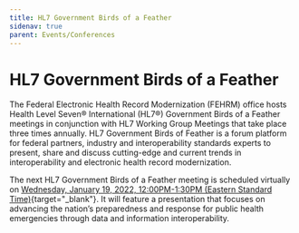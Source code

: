 ```yaml
---
title: HL7 Government Birds of a Feather
sidenav: true
parent: Events/Conferences
---
```

# HL7 Government Birds of a Feather

The Federal Electronic Health Record Modernization (FEHRM) office hosts Health Level Seven® International (HL7®) Government Birds of a Feather meetings in conjunction with HL7 Working Group Meetings that take place three times annually. HL7 Government Birds of Feather is a forum platform for federal partners, industry and interoperability standards experts to present, share and discuss cutting-edge and current trends in interoperability and electronic health record modernization.

The next HL7 Government Birds of a Feather meeting is scheduled virtually on [Wednesday, January 19, 2022, 12:00PM-1:30PM (Eastern Standard Time)](<https://urldefense.com/v3/__https:/teams.microsoft.com/l/meetup-join/19*3ameeting_OTE2ZmMzOWItMWEwMi00YmFjLWFhN2YtMjhjNDAxOTEwMGY3*40thread.v2/0?context=*7b*22Tid*22*3a*22e95f1b23-abaf-45ee-821d-b7ab251ab3bf*22*2c*22Oid*22*3a*2214d02d39-7260-4d37-9868-a93fb97e4be8*22*7d__;JSUlJSUlJSUlJSUlJSUl!!May37g!YTpCKmC_cy_ulWDdjNEHQUwq2_rFk1v-WrZvJD9z7qoTL1uXGwj4pe88CZj5K-q-jw$ %3E>){target="_blank"}. It will feature a presentation that focuses on advancing the nation’s preparedness and response for public health emergencies through data and information interoperability.